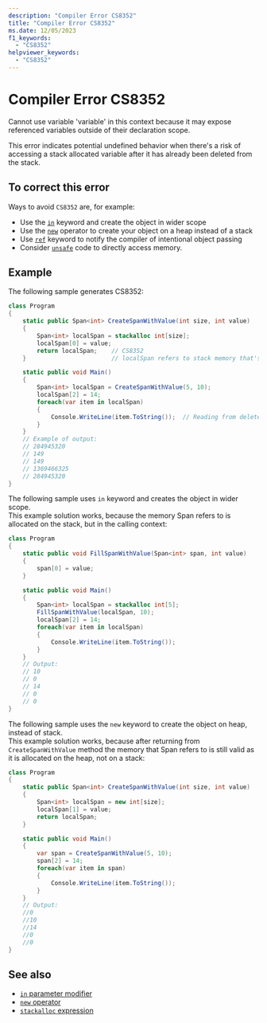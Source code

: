 ```yaml
---
description: "Compiler Error CS8352"
title: "Compiler Error CS8352"
ms.date: 12/05/2023
f1_keywords:
  - "CS8352"
helpviewer_keywords:
  - "CS8352"
---
```

# Compiler Error CS8352

Cannot use variable 'variable' in this context because it may expose referenced variables outside of their declaration scope.

This error indicates potential undefined behavior when there's a risk of accessing a stack allocated variable after it has already been deleted from the stack.

## To correct this error

Ways to avoid `CS8352` are, for example:

* Use the [`in`](../keywords/method-parameters.md#in-parameter-modifier) keyword and create the object in wider scope
* Use the [`new`](../operators/new-operator.md) operator to create your object on a heap instead of a stack
* Use [`ref`](../keywords/method-parameters.md#ref-parameter-modifier) keyword to notify the compiler of intentional object passing
* Consider [`unsafe`](../keywords/unsafe.md) code to directly access memory.

## Example

The following sample generates CS8352:

```csharp
class Program
{
    static public Span<int> CreateSpanWithValue(int size, int value)
    {
        Span<int> localSpan = stackalloc int[size];
        localSpan[0] = value;
        return localSpan;    // CS8352
    }                        // localSpan refers to stack memory that's been reclaimed.

    static public void Main()
    {
        Span<int> localSpan = CreateSpanWithValue(5, 10);
        localSpan[2] = 14;
        foreach(var item in localSpan)
        {
            Console.WriteLine(item.ToString());  // Reading from deleted object
        }
    }
    // Example of output:
    // 284945320
    // 149
    // 149
    // 1369466325
    // 284945320
}
```

The following sample uses `in` keyword and creates the object in wider scope.
<br/>This example solution works, because the memory Span refers to is allocated on the stack, but in the calling context:

```csharp
class Program
{
    static public void FillSpanWithValue(Span<int> span, int value)
    {
        span[0] = value;
    }

    static public void Main()
    {
        Span<int> localSpan = stackalloc int[5];
        FillSpanWithValue(localSpan, 10);
        localSpan[2] = 14;
        foreach(var item in localSpan)
        {
            Console.WriteLine(item.ToString());
        }
    }
    // Output:
    // 10
    // 0
    // 14
    // 0
    // 0
}
```

The following sample uses the `new` keyword to create the object on heap, instead of stack.
<br/>This example solution works, because after returning from `CreateSpanWithValue` method the memory that Span refers to is still valid as it is allocated on the heap, not on a stack:

```csharp
class Program
{
    static public Span<int> CreateSpanWithValue(int size, int value)
    {
        Span<int> localSpan = new int[size];
        localSpan[1] = value;
        return localSpan;
    }

    static public void Main()
    {
        var span = CreateSpanWithValue(5, 10);
        span[2] = 14;
        foreach(var item in span)
        {
            Console.WriteLine(item.ToString());
        }
    }
    // Output:
    //0
    //10
    //14
    //0
    //0
}
```

## See also

- [`in` parameter modifier](../keywords/method-parameters.md#in-parameter-modifier)
- [`new` operator](../operators/new-operator.md)
- [`stackalloc` expression](../operators/stackalloc.md)

